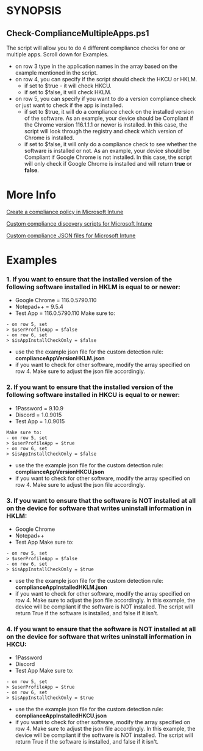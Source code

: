 # SYNOPSIS

## Check-ComplianceMultipleApps.ps1
The script will allow you to do 4 different compliance checks for one or multiple apps. Scroll down for Examples.
- on row 3 type in the application names in the array based on the example mentioned in the script.
- on row 4, you can specify if the script should check the HKCU or HKLM. 
    - if set to $true - it will check HKCU. 
    - if set to $false, it will check HKLM.
- on row 5, you can specify if you want to do a version compliance check or just want to check if the app is installed.
    - if set to $true, it will do a compliance check on the installed version of the software. As an example, your device should be Compliant if the Chrome version 116.1.1.1 or newer is installed. In this case, the script will look through the registry and check which version of Chrome is installed. 
    - if set to $false, it will only do a compliance check to see whether the software is installed or not. As an example, your device should be Compliant if Google Chrome is not installed. In this case, the script will only check if Google Chrome is installed and will return **true** or **false**.

# More Info
[Create a compliance policy in Microsoft Intune](https://learn.microsoft.com/en-us/mem/intune/protect/create-compliance-policy)

[Custom compliance discovery scripts for Microsoft Intune](https://learn.microsoft.com/en-us/mem/intune/protect/compliance-custom-script)

[Custom compliance JSON files for Microsoft Intune](https://learn.microsoft.com/en-us/mem/intune/protect/compliance-custom-json)


# Examples
### 1. If you want to ensure that the installed **version** of the following software installed in **HKLM** is equal to or newer:

- Google Chrome  = 116.0.5790.110
- Notepad++ = 9.5.4
- Test App  = 116.0.5790.110
Make sure to:
```
- on row 5, set 
> $userProfileApp = $false
- on row 6, set 
> $isAppInstallCheckOnly = $false
```
- use the the example json file for the custom detection rule: **complianceAppVersionHKLM.json**
- if you want to check for other software, modify the array specified on row 4. Make sure to adjust the json file accordingly.

### 2. If you want to ensure that the installed **version** of the following software installed in **HKCU** is equal to or newer:
- 1Password  = 9.10.9
- Discord = 1.0.9015
- Test App = 1.0.9015
```
Make sure to:
- on row 5, set 
> $userProfileApp = $true
- on row 6, set 
> $isAppInstallCheckOnly = $false
```
- use the the example json file for the custom detection rule: **complianceAppVersionHKCU.json**
- if you want to check for other software, modify the array specified on row 4. Make sure to adjust the json file accordingly.

### 3. If you want to ensure that the software is NOT installed at all on the device for software that writes uninstall information in **HKLM**:
- Google Chrome
- Notepad++
- Test App
Make sure to:
```
- on row 5, set 
> $userProfileApp = $false
- on row 6, set 
> $isAppInstallCheckOnly = $true
```
- use the the example json file for the custom detection rule: **complianceAppInstalledHKLM.json**
- if you want to check for other software, modify the array specified on row 4. Make sure to adjust the json file accordingly.
In this example, the device will be compliant if the software is NOT installed. The script will return True if the software is installed, and false if it isn't.

### 4. If you want to ensure that the software is NOT installed at all on the device for software that writes uninstall information in **HKCU**:
- 1Password
- Discord
- Test App
Make sure to:
```
- on row 5, set 
> $userProfileApp = $true
- on row 6, set 
> $isAppInstallCheckOnly = $true
```
- use the the example json file for the custom detection rule: **complianceAppInstalledHKCU.json**
- if you want to check for other software, modify the array specified on row 4. Make sure to adjust the json file accordingly.
In this example, the device will be compliant if the software is NOT installed. The script will return True if the software is installed, and false if it isn't.